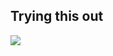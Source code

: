 ## Trying this out

<img src="https://render.githubusercontent.com/render/math?math=x_{1,2} = \frac{-b \pm \sqrt{b^2-4ac}}{2b}">